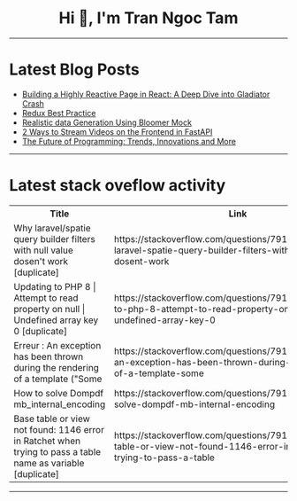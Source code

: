 <h1 align="center">Hi 👋, I'm Tran Ngoc Tam</h1>

---

# Latest Blog Posts 
<!-- BLOG-POST-LIST:START -->
- [Building a Highly Reactive Page in React: A Deep Dive into Gladiator Crash](https://dev.to/gladiatorsbattle/building-a-highly-reactive-page-in-react-a-deep-dive-into-gladiator-crash-564c)
- [Redux Best Practice](https://dev.to/bappasahabapi/redux-best-practice-361m)
- [Realistic data Generation Using Bloomer Mock](https://dev.to/sadhna_mishra_8e2adbed214/realistic-data-generation-using-bloomer-mock-20o9)
- [2 Ways to Stream Videos on the Frontend in FastAPI](https://dev.to/sachingeek/2-ways-to-stream-videos-on-the-frontend-in-fastapi-4oi9)
- [The Future of Programming: Trends, Innovations and More](https://dev.to/techpulse55/the-future-of-programming-trends-innovations-and-more-11p4)
<!-- BLOG-POST-LIST:END -->

---

# Latest stack oveflow activity
<table>
  <tr><th>Title</th><th>Link</th></tr>
  <!-- STACKOVERFLOW:START --><tr><td>Why laravel/spatie query builder filters with null value dosen&#39;t work [duplicate]</td><td>https://stackoverflow.com/questions/79195318/why-laravel-spatie-query-builder-filters-with-null-value-dosent-work</td></tr><tr><td>Updating to PHP 8 | Attempt to read property on null | Undefined array key 0 [duplicate]</td><td>https://stackoverflow.com/questions/79195226/updating-to-php-8-attempt-to-read-property-on-null-undefined-array-key-0</td></tr><tr><td>Erreur : An exception has been thrown during the rendering of a template &lpar;&quot;Some</td><td>https://stackoverflow.com/questions/79195221/erreur-an-exception-has-been-thrown-during-the-rendering-of-a-template-some</td></tr><tr><td>How to solve Dompdf mb_internal_encoding</td><td>https://stackoverflow.com/questions/79194954/how-to-solve-dompdf-mb-internal-encoding</td></tr><tr><td>Base table or view not found: 1146 error in Ratchet when trying to pass a table name as variable [duplicate]</td><td>https://stackoverflow.com/questions/79194917/base-table-or-view-not-found-1146-error-in-ratchet-when-trying-to-pass-a-table</td></tr><!-- STACKOVERFLOW:END -->
</table>

---


